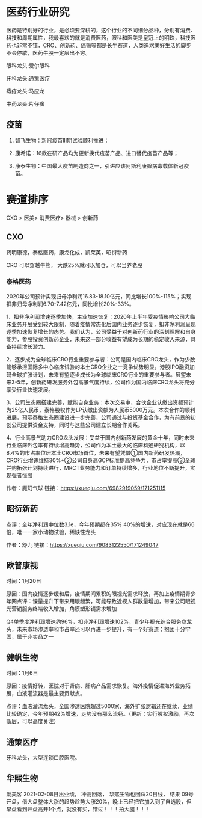 # 医药行业研究

医药是特别好的行业，是必须要深耕的，这个行业的不同细分品种，分别有消费、科技和周期属性，我最喜欢的就是消费医药，眼科和医美是皇冠上的明珠，科技医药也非常不错，CRO、创新药、癌筛等都是长牛赛道，人类追求美好生活的脚步不会停歇，医药牛股一定层出不穷。

眼科龙头:爱尔眼科

牙科龙头:通策医疗

痔疮龙头:马应龙

中药龙头:片仔癀


## 疫苗

1) 智飞生物：新冠疫苗III期试验顺利推进；

2) 康希诺：16款在研产品均为更新换代疫苗产品、进口替代疫苗产品等；

3) 康泰生物：中国最大疫苗制造商之一，引进应该阿斯利康腺病毒载体新冠疫苗。

# 赛道排序

CXO > 医美> 消费医疗> 器械 > 创新药

## CXO 

药明康德，泰格医药，康龙化成，凯莱英，昭衍新药

CRO 可以穿越牛熊， 大跌25%就可以加仓，可以当养老股 

### 泰格医药

2020年公司预计实现归母净利润16.83-18.10亿元，同比增长100%-115%；实现扣非归母净利润6.70-7.42亿元，同比增长20%-33%。

1、扣非净利润增速逐季加快，主业加速恢复：2020年上半年受疫情影响公司大临床业务开展受到较大限制，随着疫情常态化后国内业务逐步恢复，扣非净利润呈现逐季加速恢复增长的态势。我们认为，公司受益于对创新药行业的深刻理解和自身能力，参股投资创新药企业，未来这一部分收益有望成为长期的稳定收入来源，具备持续增长潜力。

2、逐步成为全球临床CRO行业重要参与者：公司是国内临床CRO龙头，作为少数能够承担国际多中心临床试验的本土CRO企业之一竞争优势明显。港股IPO融资加码全球扩张计划，未来有望逐步成长为全球临床CRO行业的重要参与者。展望未来3-5年，创新药研发服务外包高景气度持续，公司作为国内临床CRO龙头将充分享受行业快速发展。

3、公司生态圈搭建完善，赋能自身业务：本次交易中，合伙企业认缴出资额预计为25亿人民币，泰格股权作为LP认缴出资额为人民币5000万元。本次合作的顺利进展，预示泰格生态圈建设进一步完善，公司通过与投资基金合作，为有前景的初创公司提供资金支持，同时与这些公司建立长期合作关系。

4、行业高景气助力CRO龙头发展：受益于国内创新药发展的黄金十年，同时未来行业临床外包率有持续增高趋势，公司作为本土最大的临床科通研究机构，以8.4%的市占率位居本土CRO市场首位，未来有望凭借①国内新药研发热潮，CRO行业增速维持30%+②公司自身高GCP标准提高竞争力，市占率提高③全球并购拓张计划持续进行，MRCT业务能力和订单持续增多，行业地位不断提升，实现强者恒强

作者：魔幻气球
链接：https://xueqiu.com/6982919059/171251115


## 昭衍新药 

点评：全年净利润中位数3.1e，今年预期都在35% 40%的增速，对应现在就是66倍，唯一一家小动物试验，稀缺性龙头

作者：舒九
链接：https://xueqiu.com/9083122550/171249047

## 欧普康视 

时间：1月20日 

原因：国内疫情逐步缓和后，疫情期间累积的眼视光需求释放，再加上疫情期青少年网点评：课量提升下带来用眼频繁，可能导致近视人群数量增加，带来公司眼视光营销服务终端收入增加，角膜塑形镜需求增加 

Q4单季度净利润增速约96%，扣非净利润增速102%，青少年视光综合服务商龙头，未来市场渗透率和市占率还可以再进一步提升，有一个好赛道；抱团十分牢固，属于非卖品之一

## 健帆生物 

时间：1月6日 

原因：疫情好转，医院对于肾病、肝病产品需求恢复。海外疫情促进海外业务拓展，血液灌流器是最主要贡献点。 

点评：血液灌流龙头，全国渗透医院超过5000家，海外扩张逻辑还在继续，业绩比较确定，今年预期42%增速，走势没有那么流畅。（更新：实行股权激励，再次断层，可以高度关注）


## 通策医疗

牙科龙头，大型连锁口腔医院。  

## 华熙生物

爱美客 2021-02-08日出业绩， 冲高回落， 华熙生物也回踩20日线，
结果 09号开盘，借大盘整体大涨的趋势趁势大涨20%，晚上已经把它加入到了自选股，但早盘看到开盘高开1个点，就没有买，错过！！！拍大腿！！！




